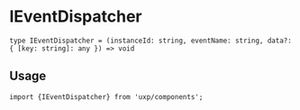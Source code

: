 # IEventDispatcher









```tsx
type IEventDispatcher = (instanceId: string, eventName: string, data?: { [key: string]: any }) => void
```

## Usage



```tsx
import {IEventDispatcher} from 'uxp/components';
```

